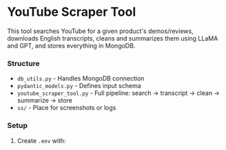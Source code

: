 # YouTube Scraper Tool

This tool searches YouTube for a given product's demos/reviews, downloads English transcripts, cleans and summarizes them using LLaMA and GPT, and stores everything in MongoDB.

### Structure

- `db_utils.py` - Handles MongoDB connection
- `pydantic_models.py` - Defines input schema
- `youtube_scraper_tool.py` - Full pipeline: search → transcript → clean → summarize → store
- `ss/` - Place for screenshots or logs

### Setup

1. Create `.env` with:
